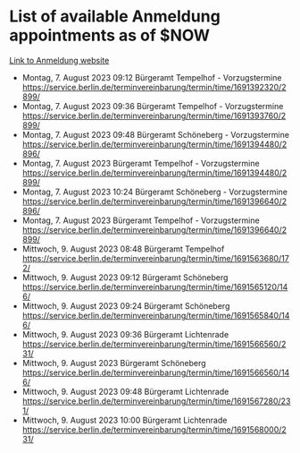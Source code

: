 # List of available Anmeldung appointments as of $NOW
[Link to Anmeldung website](https://service.berlin.de/terminvereinbarung/termin/tag.php?termin=1&anliegen[]=120686&dienstleisterlist=122210,122217,327316,122219,327312,122227,327314,122231,327346,122243,327348,122254,122252,329742,122260,329745,122262,329748,122271,327278,122273,327274,122277,327276,330436,122280,327294,122282,327290,122284,327292,122291,327270,122285,327266,122286,327264,122296,327268,150230,329760,122297,327286,122294,327284,122312,329763,122314,329775,122304,327330,122311,327334,122309,327332,317869,122281,327352,122279,329772,122283,122276,327324,122274,327326,122267,329766,122246,327318,122251,327320,122257,327322,122208,327298,122226,327300&herkunft=http%3A%2F%2Fservice.berlin.de%2Fdienstleistung%2F120686%2F)
- Montag, 7. August 2023 09:12 Bürgeramt Tempelhof - Vorzugstermine https://service.berlin.de/terminvereinbarung/termin/time/1691392320/2899/
- Montag, 7. August 2023 09:36 Bürgeramt Tempelhof - Vorzugstermine https://service.berlin.de/terminvereinbarung/termin/time/1691393760/2899/
- Montag, 7. August 2023 09:48 Bürgeramt Schöneberg - Vorzugstermine https://service.berlin.de/terminvereinbarung/termin/time/1691394480/2896/
- Montag, 7. August 2023  Bürgeramt Tempelhof - Vorzugstermine https://service.berlin.de/terminvereinbarung/termin/time/1691394480/2899/
- Montag, 7. August 2023 10:24 Bürgeramt Schöneberg - Vorzugstermine https://service.berlin.de/terminvereinbarung/termin/time/1691396640/2896/
- Montag, 7. August 2023  Bürgeramt Tempelhof - Vorzugstermine https://service.berlin.de/terminvereinbarung/termin/time/1691396640/2899/
- Mittwoch, 9. August 2023 08:48 Bürgeramt Tempelhof https://service.berlin.de/terminvereinbarung/termin/time/1691563680/172/
- Mittwoch, 9. August 2023 09:12 Bürgeramt Schöneberg https://service.berlin.de/terminvereinbarung/termin/time/1691565120/146/
- Mittwoch, 9. August 2023 09:24 Bürgeramt Schöneberg https://service.berlin.de/terminvereinbarung/termin/time/1691565840/146/
- Mittwoch, 9. August 2023 09:36 Bürgeramt Lichtenrade https://service.berlin.de/terminvereinbarung/termin/time/1691566560/231/
- Mittwoch, 9. August 2023  Bürgeramt Schöneberg https://service.berlin.de/terminvereinbarung/termin/time/1691566560/146/
- Mittwoch, 9. August 2023 09:48 Bürgeramt Lichtenrade https://service.berlin.de/terminvereinbarung/termin/time/1691567280/231/
- Mittwoch, 9. August 2023 10:00 Bürgeramt Lichtenrade https://service.berlin.de/terminvereinbarung/termin/time/1691568000/231/
